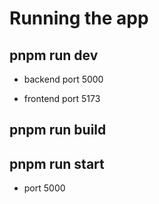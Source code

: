 # Running the app

## pnpm run dev

- backend port 5000

- frontend port 5173

## pnpm run build

## pnpm run start

- port 5000

